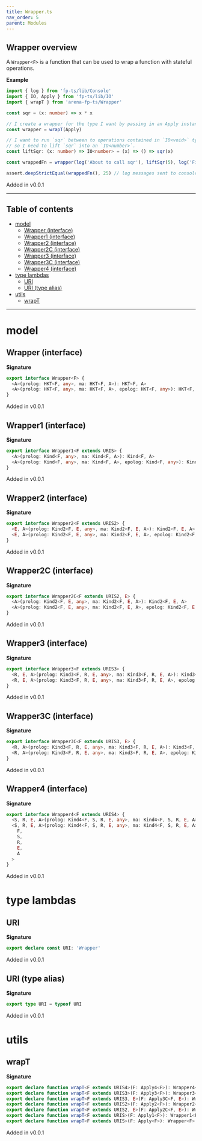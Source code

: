 ```yaml
---
title: Wrapper.ts
nav_order: 5
parent: Modules
---
```


## Wrapper overview

A `Wrapper<F>` is a function that can be used to wrap a function with
stateful operations.

**Example**

```ts
import { log } from 'fp-ts/lib/Console'
import { IO, Apply } from 'fp-ts/lib/IO'
import { wrapT } from 'arena-fp-ts/Wrapper'

const sqr = (x: number) => x * x

// I create a wrapper for the type I want by passing in an Apply instance
const wrapper = wrapT(Apply)

// I want to run `sqr` between to operations contained in `IO<void>` types,
// so I need to lift `sqr` into an `IO<number>`.
const liftSqr: (x: number) => IO<number> = (x) => () => sqr(x)

const wrappedFn = wrapper(log('About to call sqr'), liftSqr(5), log('Finished sqr'))

assert.deepStrictEqual(wrappedFn(), 25) // log messages sent to console
```

Added in v0.0.1

---

<h2 class="text-delta">Table of contents</h2>

- [model](#model)
  - [Wrapper (interface)](#wrapper-interface)
  - [Wrapper1 (interface)](#wrapper1-interface)
  - [Wrapper2 (interface)](#wrapper2-interface)
  - [Wrapper2C (interface)](#wrapper2c-interface)
  - [Wrapper3 (interface)](#wrapper3-interface)
  - [Wrapper3C (interface)](#wrapper3c-interface)
  - [Wrapper4 (interface)](#wrapper4-interface)
- [type lambdas](#type-lambdas)
  - [URI](#uri)
  - [URI (type alias)](#uri-type-alias)
- [utils](#utils)
  - [wrapT](#wrapt)

---

# model

## Wrapper (interface)

**Signature**

```ts
export interface Wrapper<F> {
  <A>(prolog: HKT<F, any>, ma: HKT<F, A>): HKT<F, A>
  <A>(prolog: HKT<F, any>, ma: HKT<F, A>, epolog: HKT<F, any>): HKT<F, A>
}
```

Added in v0.0.1

## Wrapper1 (interface)

**Signature**

```ts
export interface Wrapper1<F extends URIS> {
  <A>(prolog: Kind<F, any>, ma: Kind<F, A>): Kind<F, A>
  <A>(prolog: Kind<F, any>, ma: Kind<F, A>, epolog: Kind<F, any>): Kind<F, A>
}
```

Added in v0.0.1

## Wrapper2 (interface)

**Signature**

```ts
export interface Wrapper2<F extends URIS2> {
  <E, A>(prolog: Kind2<F, E, any>, ma: Kind2<F, E, A>): Kind2<F, E, A>
  <E, A>(prolog: Kind2<F, E, any>, ma: Kind2<F, E, A>, epolog: Kind2<F, E, any>): Kind2<F, E, A>
}
```

Added in v0.0.1

## Wrapper2C (interface)

**Signature**

```ts
export interface Wrapper2C<F extends URIS2, E> {
  <A>(prolog: Kind2<F, E, any>, ma: Kind2<F, E, A>): Kind2<F, E, A>
  <A>(prolog: Kind2<F, E, any>, ma: Kind2<F, E, A>, epolog: Kind2<F, E, any>): Kind2<F, E, A>
}
```

Added in v0.0.1

## Wrapper3 (interface)

**Signature**

```ts
export interface Wrapper3<F extends URIS3> {
  <R, E, A>(prolog: Kind3<F, R, E, any>, ma: Kind3<F, R, E, A>): Kind3<F, R, E, A>
  <R, E, A>(prolog: Kind3<F, R, E, any>, ma: Kind3<F, R, E, A>, epolog: Kind3<F, R, E, any>): Kind3<F, R, E, A>
}
```

Added in v0.0.1

## Wrapper3C (interface)

**Signature**

```ts
export interface Wrapper3C<F extends URIS3, E> {
  <R, A>(prolog: Kind3<F, R, E, any>, ma: Kind3<F, R, E, A>): Kind3<F, R, E, A>
  <R, A>(prolog: Kind3<F, R, E, any>, ma: Kind3<F, R, E, A>, epolog: Kind3<F, R, E, any>): Kind3<F, R, E, A>
}
```

Added in v0.0.1

## Wrapper4 (interface)

**Signature**

```ts
export interface Wrapper4<F extends URIS4> {
  <S, R, E, A>(prolog: Kind4<F, S, R, E, any>, ma: Kind4<F, S, R, E, A>): Kind4<F, S, R, E, A>
  <S, R, E, A>(prolog: Kind4<F, S, R, E, any>, ma: Kind4<F, S, R, E, A>, epolog: Kind4<F, S, R, E, any>): Kind4<
    F,
    S,
    R,
    E,
    A
  >
}
```

Added in v0.0.1

# type lambdas

## URI

**Signature**

```ts
export declare const URI: 'Wrapper'
```

Added in v0.0.1

## URI (type alias)

**Signature**

```ts
export type URI = typeof URI
```

Added in v0.0.1

# utils

## wrapT

**Signature**

```ts
export declare function wrapT<F extends URIS4>(F: Apply4<F>): Wrapper4<F>
export declare function wrapT<F extends URIS3>(F: Apply3<F>): Wrapper3<F>
export declare function wrapT<F extends URIS3, E>(F: Apply3C<F, E>): Wrapper3C<F, E>
export declare function wrapT<F extends URIS2>(F: Apply2<F>): Wrapper2<F>
export declare function wrapT<F extends URIS2, E>(F: Apply2C<F, E>): Wrapper2C<F, E>
export declare function wrapT<F extends URIS>(F: Apply1<F>): Wrapper1<F>
export declare function wrapT<F extends URIS>(F: Apply<F>): Wrapper<F>
```

Added in v0.0.1
